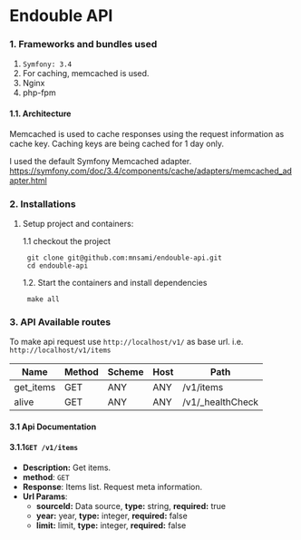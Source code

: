# Endouble API

### 1. Frameworks and bundles used
    
1. `Symfony: 3.4`
2. For caching, memcached is used.
3. Nginx
4. php-fpm
    
#### 1.1. Architecture

Memcached is used to cache responses using the request information as cache key.
Caching keys are being cached for 1 day only.

I used the default Symfony Memcached adapter.
https://symfony.com/doc/3.4/components/cache/adapters/memcached_adapter.html     
    
### 2. Installations

1. Setup project and containers:

    1.1 checkout the project
    
        git clone git@github.com:mnsami/endouble-api.git
        cd endouble-api
    
    1.2. Start the containers and install dependencies

        make all

### 3. API Available routes

To make api request use `http://localhost/v1/` as base url.
i.e. `http://localhost/v1/items` 


|  Name|                 Method|   Scheme|   Host|   Path|
|--------------------|--------|--------|------|---------------------|
|  get_items|       GET|     ANY|      ANY|    /v1/items|
|  alive|                GET|      ANY|      ANY|    /v1/_healthCheck|

#### 3.1 Api Documentation

#### 3.1.1`GET /v1/items`
- **Description:** Get items.
- **method**: `GET`
- **Response**: Items list. Request meta information.
- **Url Params**:
  - **sourceId:** Data source, **type:** string, **required:** true
  - **year:** year, **type:** integer, **required:** false
  - **limit:** limit, **type:** integer, **required:** false

